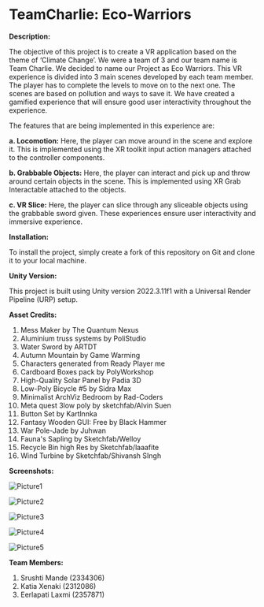 # TeamCharlie: Eco-Warriors
**Description:**

The objective of this project is to create a VR application based on the theme of ‘Climate Change’. We were a team of 3 and our team name is Team Charlie. We decided to name our Project as Eco Warriors. This VR experience is divided into 3 main scenes developed by each team member. 
The player has to complete the levels to move on to the next one.  The scenes are based on pollution and ways to save it. We have created a gamified experience that will ensure good user interactivity throughout the experience. 

The features that are being implemented in this experience are:

**a. Locomotion:** Here, the player can move around in the scene and explore it. This is implemented using the XR toolkit input action managers attached to the controller components.

**b. Grabbable Objects:** Here, the player can interact and pick up and throw around certain objects in the scene. This is implemented using XR Grab Interactable attached to the objects.

**c. VR Slice:** Here, the player can slice through any sliceable objects using the grabbable sword given.
These experiences ensure user interactivity and immersive experience.

**Installation:**

To install the project, simply create a fork of this repository on Git and clone it to your local machine.

**Unity Version:** 

This project is built using Unity version 2022.3.11f1 with a Universal Render Pipeline (URP) setup.

**Asset Credits:**
1.	Mess Maker by The Quantum Nexus
2.	Aluminium truss systems by PoliStudio
3.	Water Sword by ARTDT
4.	Autumn Mountain by Game Warming
5.	Characters generated from Ready Player me
6.	Cardboard Boxes pack by PolyWorkshop
7.	High-Quality Solar Panel by Padia 3D
8.	Low-Poly Bicycle #5 by Sidra Max
9.	Minimalist ArchViz Bedroom by Rad-Coders
10.	Meta quest 3low poly by sketchfab/Alvin Suen
11.	Button Set by Kartlnnka
12.	Fantasy Wooden GUI: Free by Black Hammer
13.	War Pole-Jade by Juhwan
14.	Fauna's  Sapling by Sketchfab/Welloy
15.	Recycle Bin high Res by Sketchfab/laaafite
16.	Wind Turbine by Sketchfab/Shivansh SIngh

**Screenshots:**

![Picture1](https://github.com/xrsrush1/TeamCharlie/assets/147525378/92fdff44-ed79-4e19-a62e-c5798363ef79)

![Picture2](https://github.com/xrsrush1/TeamCharlie/assets/147525378/b549091a-bc11-46f8-8a7b-d9bf4b8f4b66)

![Picture3](https://github.com/xrsrush1/TeamCharlie/assets/147525378/f2a39fd2-3729-4fa9-b43f-ec8178cdcd91)

![Picture4](https://github.com/xrsrush1/TeamCharlie/assets/147525378/7b9c4579-29a7-41ab-ae42-bfca44b17333)

![Picture5](https://github.com/xrsrush1/TeamCharlie/assets/147525378/d355b47b-9497-4de2-9046-09f5f4a1137b)

**Team Members:**

1. Srushti Mande (2334306)
2. Katia Xenaki (2312086)
3. Eerlapati Laxmi (2357871)
